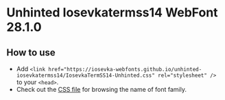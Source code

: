 # Unhinted Iosevkatermss14 WebFont 28.1.0

## How to use

- Add `<link href="https://iosevka-webfonts.github.io/unhinted-iosevkatermss14/IosevkaTermSS14-Unhinted.css" rel="stylesheet" />` to your `<head>`.
- Check out the [CSS file](./IosevkaTermSS14-Unhinted.css) for browsing the name of font family.
